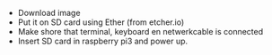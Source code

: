 - Download image
- Put it on SD card using Ether (from etcher.io)
- Make shore that terminal, keyboard en netwerkcable is connected
- Insert SD card in raspberry pi3 and power up.

